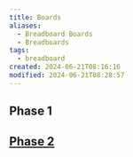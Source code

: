 ```yaml
---
title: Boards
aliases:
  - Breadboard Boards
  - Breadboards
tags:
  - breadboard
created: 2024-06-21T08:16:16
modified: 2024-06-21T08:28:57
---
```


## Phase 1
## [Phase 2](projects/Breadboard/Phase%202/boards/index.md)
